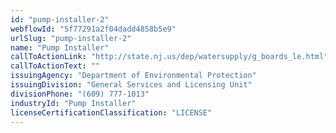 ```yaml
---
id: "pump-installer-2"
webflowId: "5f77291a2f04dadd4858b5e9"
urlSlug: "pump-installer-2"
name: "Pump Installer"
callToActionLink: "http://state.nj.us/dep/watersupply/g_boards_le.html"
callToActionText: ""
issuingAgency: "Department of Environmental Protection"
issuingDivision: "General Services and Licensing Unit"
divisionPhone: "(609) 777-1013"
industryId: "Pump Installer"
licenseCertificationClassification: "LICENSE"
---
```

